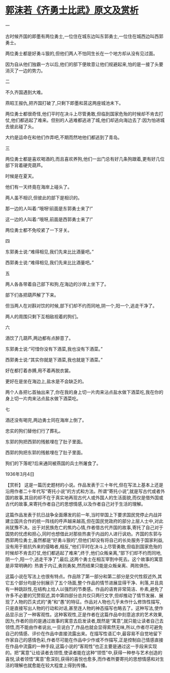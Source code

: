# [郭沫若《齐勇士比武》原文及赏析](https://www.vrrw.net/wx/15068.html)

一

古时候齐国的即墨有两位勇士,一位住在城东边叫东郭勇士,一位住在城西边叫西郭勇士。

两位勇士都是好勇斗狠的,但他们两人不怕同生长在一个地方却从没有见过面。

因为自从他们独霸一方以后,他们的部下便故意让他们规避起来,怕的是一接了头要消灭了一边的势力。

二

不久齐国遇到大难。

燕昭王报仇,把齐国打破了,只剩下即墨和莒这两座城池未下。

两位勇士都很奇怪,他们平时在决斗上尽管勇敢,但临到国家危殆的时候却不肯去打仗,他们都逃起了难来。但别的人逃难都逃进了城,他们却逃向海边去了:因为怕进城去彼此碰了头。

大约是运命在和他们作弄吧,不期而然地他们都逃到了青岛。

三

两位勇士都是喜欢喝酒的,而且喜欢养狗,他们一出门总有好几条狗跟着,更有好几位部下背着硬壳葫芦。

时候是在夏天。

他们有一天终竟在海岸上碰头了。

两人虽不相识,但彼此的部下是相识的。

那一边的人叫着:“哦呀!前面是东郭勇士来了!”

这一边的人叫着:“哦呀,前面是西郭勇士来了!”

两位勇士都不免咬紧了一下牙关。

四

东郭勇士说:“难得相见,我们先来比比酒量吧。”

西郭勇士说:“难得相见,我们先来比比酒量吧。”

五

两人各各带着自己部下和狗,在海边的沙岸上坐下了。

部下们各把葫芦解了下来。

但当两人在对斟对饮的时候,部下们却不约而同地,阴一个,阳一个,逃走干净了。

两人的周围只剩下互相敌视着的狗们。

六

酒饮了几葫芦,两边都有点醉意了。

东郭勇士说:“可惜你没有下酒菜,我也没有下酒菜。”

西郭勇士说:“其实你就是下酒菜,我也就是下酒菜。”

好在都打着赤膊,用不着再脱衣裳。

更好在是坐在海边上,盐水是不会缺乏的。

两个人各把匕首抽出来了,你在我的身上切一片肉来沾点盐水做下酒菜吃,我在你的身上切一片肉来沾点盐水做下酒菜吃。

七

酒还没有喝完,两边勇士同在海岸上倒了。

忠实的狗们替他们行了葬礼。

东郭的狗把西郭的残骸埋在了肚子里面。

西郭的狗把东郭的残骸埋在了肚子里面。

狗们的下落呢?后来通同被燕国的兵士所屠食了。

1936年3月4日



【赏析】 这是一篇历史题材的小说。作品发表于三十年代,但在写法上基本上还是沿用作者二十年代写“寄托小说”的方式和方法。所谓“寄托小说”,就是写古代或者外国的故事,其目的却不在于真实地再现古代人或外国人的生活面貌,而仅是借外国或古代的故事,来寄托作者自己的思想情感,以及作者自己对于生活的理解。

这篇作品发表于抗日战争全面爆发的前一年,当时举国上下要求国民党停止内战并建立国共合作的统一阵线的呼声越来越高,但在国民党政府的部分上层人士中,对此尚犹豫不决。出于对民族危亡的焦灼心情,作者借古代齐国的故事,寄托了自己对于国势的忧虑和担心,同时也想借此对那些热衷于内战的人进行讽劝。齐国的东郭与西郭两位勇士,虽然都是“好勇斗狠的”,但他们却没有将自己的长处服务于国家利益,没有用于抵抗外来的侵略者,相反,“他们平时在决斗上尽管勇敢,但临到国家危殆的时候却不肯去打仗,他们都逃起了难来”,终于,他们众叛亲离,“部下们却不约而同地,阴一个,阳一个,逃走干净了”,最后,这两个勇士在相互宰割中死去。这个故事的寓意是非常明确的: 热衷于内讧,勇则勇矣,然而结果只能是众叛亲离、两败俱伤。

这篇小说在写法上也很有特点。作品除了第一部分和第二部分是交代性叙述外,其它五个部分均是分别展示了五个场面,整个作品的情节进展显得干净、利落,并且具有一种跳跃性,在结构上给人以强烈的节奏感。作品的语育非常简洁、朴素,避免了许多不必要的冗赘叙述,其中第四部分总共仅只两行文字,但却推动了情节发展、展现了人物的匹夫式的“勇”和“愚”的特征。作品对人物也几乎未作什么修饰性描写,只是直接写出人物的行动和对话,甚至连人物的神态描写也略去了。这种写法,使作品显示出了一种客观性。这种客观性,正是作者在这篇作品中刻意追求的艺术效果,因为,作者的目的是通过故事的寓意去启发读者,既然是“寓意”,就只能让读者自己去领悟,而不能由作者说出,一旦说白了,作品也就会显得索然无味,所以,作者尽可避免自己的情感、评价在作品中直接流露出来。在描写性语汇中,最容易不自觉地留下作家自己的感情色彩,作者尽可能在作品中少作或不作描写,正是控制自己情感直接在作品中流露的一种手段,这篇小说的“客观性”也正主要是通过这一手段来实现的。把“寓意”让给读者去领悟,使读者能在这种“领悟”中,获得一种参与艺术创造的喜悦,读者领悟“寓意”愈深刻,获得的喜悦也愈多,而作者所要寄托的思想情感和对生活的理解也就愈能在较大程度上得到传播。

